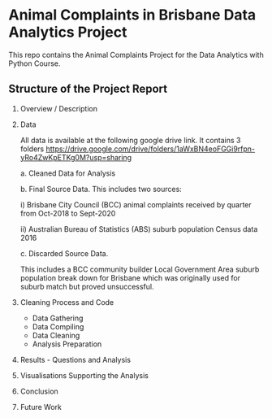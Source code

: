 # Animal Complaints in Brisbane Data Analytics Project

This repo contains the Animal Complaints Project for the Data Analytics with Python Course.

## Structure of the Project Report

1. Overview / Description

2. Data

    All data is available at the following google drive link. It contains 3 folders
    https://drive.google.com/drive/folders/1aWxBN4eoFGGi9rfpn-yRo4ZwKpETKg0M?usp=sharing

    a. Cleaned Data for Analysis
    
    b. Final Source Data. This includes two sources:
    
    i) Brisbane City Council (BCC) animal complaints received by quarter from Oct-2018 to Sept-2020
    
    ii) Australian Bureau of Statistics (ABS) suburb population Census data 2016

    c. Discarded Source Data. 
    
    This includes a BCC community builder Local Government Area suburb population break down for Brisbane which was originally used for suburb match but proved unsuccessful.


3. Cleaning Process and Code
    - Data Gathering
    - Data Compiling
    - Data Cleaning
    - Analysis Preparation
    
    
4. Results - Questions and Analysis

5. Visualisations Supporting the Analysis

6. Conclusion

7. Future Work